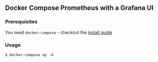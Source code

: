 ## Docker Compose Prometheus with a Grafana UI

### Prerequisites
You need `docker-compose` - checkout the [install guide](https://docs.docker.com/compose/install/)

### Usage
```
$ docker-compose up -d
```
